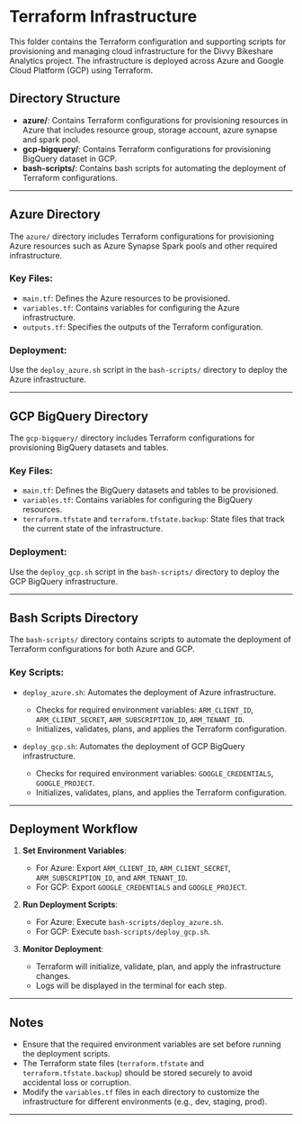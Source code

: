 # Terraform Infrastructure

This folder contains the Terraform configuration and supporting scripts for provisioning and managing cloud infrastructure for the Divvy Bikeshare Analytics project. The infrastructure is deployed across Azure and Google Cloud Platform (GCP) using Terraform.

## Directory Structure

- **azure/**: Contains Terraform configurations for provisioning resources in Azure that includes resource group, storage account, azure synapse and spark pool.
- **gcp-bigquery/**: Contains Terraform configurations for provisioning BigQuery dataset in GCP.
- **bash-scripts/**: Contains bash scripts for automating the deployment of Terraform configurations.

---

## Azure Directory

The `azure/` directory includes Terraform configurations for provisioning Azure resources such as Azure Synapse Spark pools and other required infrastructure.

### Key Files:
- `main.tf`: Defines the Azure resources to be provisioned.
- `variables.tf`: Contains variables for configuring the Azure infrastructure.
- `outputs.tf`: Specifies the outputs of the Terraform configuration.

### Deployment:
Use the `deploy_azure.sh` script in the `bash-scripts/` directory to deploy the Azure infrastructure.

---

## GCP BigQuery Directory

The `gcp-bigquery/` directory includes Terraform configurations for provisioning BigQuery datasets and tables.

### Key Files:
- `main.tf`: Defines the BigQuery datasets and tables to be provisioned.
- `variables.tf`: Contains variables for configuring the BigQuery resources.
- `terraform.tfstate` and `terraform.tfstate.backup`: State files that track the current state of the infrastructure.

### Deployment:
Use the `deploy_gcp.sh` script in the `bash-scripts/` directory to deploy the GCP BigQuery infrastructure.

---

## Bash Scripts Directory

The `bash-scripts/` directory contains scripts to automate the deployment of Terraform configurations for both Azure and GCP.

### Key Scripts:
- `deploy_azure.sh`: Automates the deployment of Azure infrastructure.
  - Checks for required environment variables: `ARM_CLIENT_ID`, `ARM_CLIENT_SECRET`, `ARM_SUBSCRIPTION_ID`, `ARM_TENANT_ID`.
  - Initializes, validates, plans, and applies the Terraform configuration.

- `deploy_gcp.sh`: Automates the deployment of GCP BigQuery infrastructure.
  - Checks for required environment variables: `GOOGLE_CREDENTIALS`, `GOOGLE_PROJECT`.
  - Initializes, validates, plans, and applies the Terraform configuration.

---

## Deployment Workflow

1. **Set Environment Variables**:
   - For Azure: Export `ARM_CLIENT_ID`, `ARM_CLIENT_SECRET`, `ARM_SUBSCRIPTION_ID`, and `ARM_TENANT_ID`.
   - For GCP: Export `GOOGLE_CREDENTIALS` and `GOOGLE_PROJECT`.

2. **Run Deployment Scripts**:
   - For Azure: Execute `bash-scripts/deploy_azure.sh`.
   - For GCP: Execute `bash-scripts/deploy_gcp.sh`.

3. **Monitor Deployment**:
   - Terraform will initialize, validate, plan, and apply the infrastructure changes.
   - Logs will be displayed in the terminal for each step.

---

## Notes

- Ensure that the required environment variables are set before running the deployment scripts.
- The Terraform state files (`terraform.tfstate` and `terraform.tfstate.backup`) should be stored securely to avoid accidental loss or corruption.
- Modify the `variables.tf` files in each directory to customize the infrastructure for different environments (e.g., dev, staging, prod).

---